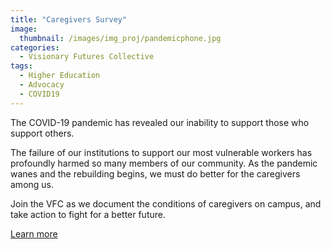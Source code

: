 ```yaml
---
title: "Caregivers Survey"
image: 
  thumbnail: /images/img_proj/pandemicphone.jpg
categories:
  - Visionary Futures Collective
tags:
  - Higher Education
  - Advocacy
  - COVID19
---
```


The COVID-19 pandemic has revealed our inability to support those who support others.

The failure of our institutions to support our most vulnerable workers has profoundly harmed so many members of our community. As the pandemic wanes and the rebuilding begins, we must do better for the caregivers among us.

Join the VFC as we document the conditions of caregivers on campus, and take action to fight for a better future. 

[Learn more](https://visionary-futures-collective.github.io/caregivers/)